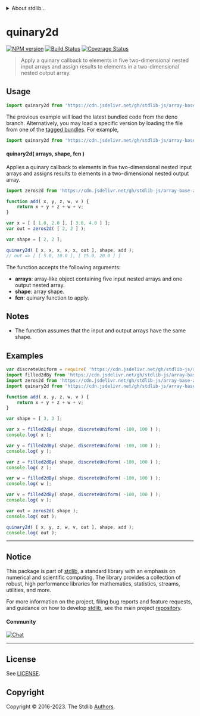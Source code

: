 <!--

@license Apache-2.0

Copyright (c) 2023 The Stdlib Authors.

Licensed under the Apache License, Version 2.0 (the "License");
you may not use this file except in compliance with the License.
You may obtain a copy of the License at

   http://www.apache.org/licenses/LICENSE-2.0

Unless required by applicable law or agreed to in writing, software
distributed under the License is distributed on an "AS IS" BASIS,
WITHOUT WARRANTIES OR CONDITIONS OF ANY KIND, either express or implied.
See the License for the specific language governing permissions and
limitations under the License.

-->


<details>
  <summary>
    About stdlib...
  </summary>
  <p>We believe in a future in which the web is a preferred environment for numerical computation. To help realize this future, we've built stdlib. stdlib is a standard library, with an emphasis on numerical and scientific computation, written in JavaScript (and C) for execution in browsers and in Node.js.</p>
  <p>The library is fully decomposable, being architected in such a way that you can swap out and mix and match APIs and functionality to cater to your exact preferences and use cases.</p>
  <p>When you use stdlib, you can be absolutely certain that you are using the most thorough, rigorous, well-written, studied, documented, tested, measured, and high-quality code out there.</p>
  <p>To join us in bringing numerical computing to the web, get started by checking us out on <a href="https://github.com/stdlib-js/stdlib">GitHub</a>, and please consider <a href="https://opencollective.com/stdlib">financially supporting stdlib</a>. We greatly appreciate your continued support!</p>
</details>

# quinary2d

[![NPM version][npm-image]][npm-url] [![Build Status][test-image]][test-url] [![Coverage Status][coverage-image]][coverage-url] <!-- [![dependencies][dependencies-image]][dependencies-url] -->

> Apply a quinary callback to elements in five two-dimensional nested input arrays and assign results to elements in a two-dimensional nested output array.

<section class="intro">

</section>

<!-- /.intro -->



<section class="usage">

## Usage

```javascript
import quinary2d from 'https://cdn.jsdelivr.net/gh/stdlib-js/array-base-quinary2d@deno/mod.js';
```
The previous example will load the latest bundled code from the deno branch. Alternatively, you may load a specific version by loading the file from one of the [tagged bundles](https://github.com/stdlib-js/array-base-quinary2d/tags). For example,

```javascript
import quinary2d from 'https://cdn.jsdelivr.net/gh/stdlib-js/array-base-quinary2d@v0.1.0-deno/mod.js';
```

#### quinary2d( arrays, shape, fcn )

Applies a quinary callback to elements in five two-dimensional nested input arrays and assigns results to elements in a two-dimensional nested output array.

```javascript
import zeros2d from 'https://cdn.jsdelivr.net/gh/stdlib-js/array-base-zeros2d@deno/mod.js';

function add( x, y, z, w, v ) {
    return x + y + z + w + v;
}

var x = [ [ 1.0, 2.0 ], [ 3.0, 4.0 ] ];
var out = zeros2d( [ 2, 2 ] );

var shape = [ 2, 2 ];

quinary2d( [ x, x, x, x, x, out ], shape, add );
// out => [ [ 5.0, 10.0 ], [ 15.0, 20.0 ] ]
```

The function accepts the following arguments:

-   **arrays**: array-like object containing five input nested arrays and one output nested array.
-   **shape**: array shape.
-   **fcn**: quinary function to apply.

</section>

<!-- /.usage -->

<section class="notes">

## Notes

-   The function assumes that the input and output arrays have the same shape.

</section>

<!-- /.notes -->

<section class="examples">

## Examples

<!-- eslint no-undef: "error" -->

```javascript
var discreteUniform = require( 'https://cdn.jsdelivr.net/gh/stdlib-js/random-base-discrete-uniform' ).factory;
import filled2dBy from 'https://cdn.jsdelivr.net/gh/stdlib-js/array-base-filled2d-by@deno/mod.js';
import zeros2d from 'https://cdn.jsdelivr.net/gh/stdlib-js/array-base-zeros2d@deno/mod.js';
import quinary2d from 'https://cdn.jsdelivr.net/gh/stdlib-js/array-base-quinary2d@deno/mod.js';

function add( x, y, z, w, v ) {
    return x + y + z + w + v;
}

var shape = [ 3, 3 ];

var x = filled2dBy( shape, discreteUniform( -100, 100 ) );
console.log( x );

var y = filled2dBy( shape, discreteUniform( -100, 100 ) );
console.log( y );

var z = filled2dBy( shape, discreteUniform( -100, 100 ) );
console.log( z );

var w = filled2dBy( shape, discreteUniform( -100, 100 ) );
console.log( w );

var v = filled2dBy( shape, discreteUniform( -100, 100 ) );
console.log( v );

var out = zeros2d( shape );
console.log( out );

quinary2d( [ x, y, z, w, v, out ], shape, add );
console.log( out );
```

</section>

<!-- /.examples -->

<!-- Section for related `stdlib` packages. Do not manually edit this section, as it is automatically populated. -->

<section class="related">

</section>

<!-- /.related -->

<!-- Section for all links. Make sure to keep an empty line after the `section` element and another before the `/section` close. -->


<section class="main-repo" >

* * *

## Notice

This package is part of [stdlib][stdlib], a standard library with an emphasis on numerical and scientific computing. The library provides a collection of robust, high performance libraries for mathematics, statistics, streams, utilities, and more.

For more information on the project, filing bug reports and feature requests, and guidance on how to develop [stdlib][stdlib], see the main project [repository][stdlib].

#### Community

[![Chat][chat-image]][chat-url]

---

## License

See [LICENSE][stdlib-license].


## Copyright

Copyright &copy; 2016-2023. The Stdlib [Authors][stdlib-authors].

</section>

<!-- /.stdlib -->

<!-- Section for all links. Make sure to keep an empty line after the `section` element and another before the `/section` close. -->

<section class="links">

[npm-image]: http://img.shields.io/npm/v/@stdlib/array-base-quinary2d.svg
[npm-url]: https://npmjs.org/package/@stdlib/array-base-quinary2d

[test-image]: https://github.com/stdlib-js/array-base-quinary2d/actions/workflows/test.yml/badge.svg?branch=v0.1.0
[test-url]: https://github.com/stdlib-js/array-base-quinary2d/actions/workflows/test.yml?query=branch:v0.1.0

[coverage-image]: https://img.shields.io/codecov/c/github/stdlib-js/array-base-quinary2d/main.svg
[coverage-url]: https://codecov.io/github/stdlib-js/array-base-quinary2d?branch=main

<!--

[dependencies-image]: https://img.shields.io/david/stdlib-js/array-base-quinary2d.svg
[dependencies-url]: https://david-dm.org/stdlib-js/array-base-quinary2d/main

-->

[chat-image]: https://img.shields.io/gitter/room/stdlib-js/stdlib.svg
[chat-url]: https://app.gitter.im/#/room/#stdlib-js_stdlib:gitter.im

[stdlib]: https://github.com/stdlib-js/stdlib

[stdlib-authors]: https://github.com/stdlib-js/stdlib/graphs/contributors

[umd]: https://github.com/umdjs/umd
[es-module]: https://developer.mozilla.org/en-US/docs/Web/JavaScript/Guide/Modules

[deno-url]: https://github.com/stdlib-js/array-base-quinary2d/tree/deno
[umd-url]: https://github.com/stdlib-js/array-base-quinary2d/tree/umd
[esm-url]: https://github.com/stdlib-js/array-base-quinary2d/tree/esm
[branches-url]: https://github.com/stdlib-js/array-base-quinary2d/blob/main/branches.md

[stdlib-license]: https://raw.githubusercontent.com/stdlib-js/array-base-quinary2d/main/LICENSE

</section>

<!-- /.links -->
